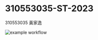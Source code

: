 # 310553035-ST-2023
310553035 黃家逸

![example workflow](https://github.com/fokxon/310553035-ST-2023/actions/workflows/github-actions-demo.yml/badge.svg)
